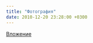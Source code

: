 ```yaml
---
title: "Фотография"
date: 2010-12-20 23:28:00 +0300
---
```



[Вложение](https://vk.com/photo41076938_199236897)
